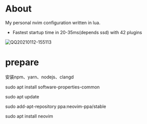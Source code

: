 # About
My personal nvim configuration written in lua.

- Fastest startup time in 20-35ms(depends ssd) with 42 plugins

![QQ20210112-155113](https://user-images.githubusercontent.com/41671631/104285066-06ebd300-54ee-11eb-9652-b2d9cc1f9ce0.png)
# prepare
安装npm、yarn、nodejs、clangd

sudo apt install software-properties-common  

sudo apt update 

sudo add-apt-repository ppa:neovim-ppa/stable 

sudo apt install neovim 

